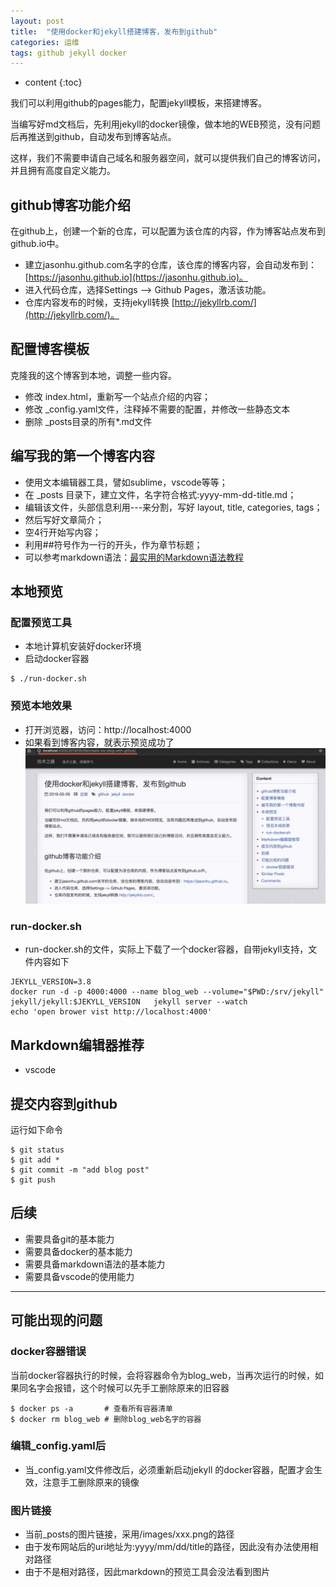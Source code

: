```yaml
---
layout: post
title:  "使用docker和jekyll搭建博客，发布到github"
categories: 运维
tags: github jekyll docker
---
```


* content
{:toc}

我们可以利用github的pages能力，配置jekyll模板，来搭建博客。

当编写好md文档后，先利用jekyll的docker镜像，做本地的WEB预览，没有问题后再推送到github，自动发布到博客站点。

这样，我们不需要申请自己域名和服务器空间，就可以提供我们自己的博客访问，并且拥有高度自定义能力。




## github博客功能介绍

在github上，创建一个新的仓库，可以配置为该仓库的内容，作为博客站点发布到github.io中。
- 建立jasonhu.github.com名字的仓库，该仓库的博客内容，会自动发布到：[https://jasonhu.github.io](https://jasonhu.github.io)。
- 进入代码仓库，选择Settings --> Github Pages，激活该功能。
- 仓库内容发布的时候，支持jekyll转换 [http://jekyllrb.com/](http://jekyllrb.com/)。


## 配置博客模板

克隆我的这个博客到本地，调整一些内容。
- 修改 index.html，重新写一个站点介绍的内容；
- 修改 _config.yaml文件，注释掉不需要的配置，并修改一些静态文本
- 删除 _posts目录的所有*.md文件

## 编写我的第一个博客内容

- 使用文本编辑器工具，譬如sublime，vscode等等；
- 在 _posts 目录下，建立文件，名字符合格式:yyyy-mm-dd-title.md；
- 编辑该文件，头部信息利用---来分割，写好 layout, title, categories, tags；
- 然后写好文章简介；
- 空4行开始写内容；
- 利用##符号作为一行的开头，作为章节标题；
- 可以参考markdown语法：[最实用的Markdown语法教程](https://www.jianshu.com/p/f3147a804368)

## 本地预览
### 配置预览工具
- 本地计算机安装好docker环境
- 启动docker容器
``` shell
$ ./run-docker.sh
```

### 预览本地效果
- 打开浏览器，访问：http://localhost:4000
- 如果看到博客内容，就表示预览成功了
![本地效果](/images/blog-local.png)

### run-docker.sh
- run-docker.sh的文件，实际上下载了一个docker容器，自带jekyll支持，文件内容如下
``` shell
JEKYLL_VERSION=3.8
docker run -d -p 4000:4000 --name blog_web --volume="$PWD:/srv/jekyll" jekyll/jekyll:$JEKYLL_VERSION   jekyll server --watch
echo 'open brower vist http://localhost:4000'
```


## Markdown编辑器推荐
- vscode

## 提交内容到github
运行如下命令
``` shell
$ git status
$ git add *
$ git commit -m "add blog post"
$ git push
```

## 后续

* 需要具备git的基本能力
* 需要具备docker的基本能力
* 需要具备markdown语法的基本能力
* 需要具备vscode的使用能力

---

## 可能出现的问题
### docker容器错误
当前docker容器执行的时候，会将容器命令为blog_web，当再次运行的时候，如果同名字会报错，这个时候可以先手工删除原来的旧容器
``` shell
$ docker ps -a       # 查看所有容器清单
$ docker rm blog_web # 删除blog_web名字的容器
```

### 编辑_config.yaml后

- 当_config.yaml文件修改后，必须重新启动jekyll 的docker容器，配置才会生效，注意手工删除原来的镜像

### 图片链接
- 当前_posts的图片链接，采用/images/xxx.png的路径
- 由于发布网站后的uri地址为:yyyy/mm/dd/title的路径，因此没有办法使用相对路径
- 由于不是相对路径，因此markdown的预览工具会没法看到图片